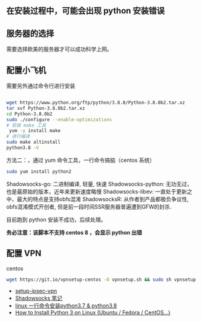 ## 在安装过程中，可能会出现 python 安装错误

<!-- 当前文只能发到 github，避免其他的地方 -->

## 服务器的选择

需要选择欧美的服务器才可以成功科学上网。

## 配置小飞机

需要另外通过命令行进行安装

```bash

wget https://www.python.org/ftp/python/3.8.0/Python-3.8.0b2.tar.xz
tar xvf Python-3.8.0b2.tar.xz
cd Python-3.8.0b2
sudo ./configure --enable-optimizations
# 安装 make 工具
 yum -y install make 
# 进行编译
sudo make altinstall
python3.8 -V
```

方法二：，通过 yum 命令工具，一行命令搞掂（centos 系统）
```bash
sudo yum install python2
```

Shadowsocks-go: 二进制编译, 轻量, 快速
Shadowsocks-python: 无功无过，也是最原始的版本，近年来更新速度略慢
Shadowsocks-libev: 一直处于更新之中，最大的特点是支持obfs混淆
ShadowsocksR: 从作者到产品都极负争议性, obfs混淆模式开创者, 但是前一段时间SSR服务器普遍遭到GFW的封杀.

目前跑到 python 安装不成功，后续处理。

**务必注意：该脚本不支持 centos 8 ，会显示 python 出错**


## 配置 VPN

centos
```bash
wget https://git.io/vpnsetup-centos -O vpnsetup.sh && sudo sh vpnsetup.sh
```

- [setup-ipsec-vpn](https://github.com/hwdsl2/setup-ipsec-vpn)
- [Shadowsocks 笔记](https://github.com/JadaGates/ShadowsocksBio#%E6%9C%8D%E5%8A%A1%E5%99%A8%E7%B3%BB%E7%BB%9F)
- [linux 一行命令安装python3.7 & python3.8](https://blog.csdn.net/jaket5219999/article/details/80894517)
- [How to Install Python 3 on Linux (Ubuntu / Fedora / CentOS…)](https://www.csestack.org/install-python-on-linux/#3_Yum_Package_Manager_(Redhat_/_RHEL_/_CentOS))